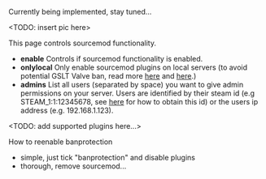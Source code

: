 Currently being implemented, stay tuned...

<TODO: insert pic here>

This page controls sourcemod functionality.

* **enable** Controls if sourcemod functionality is enabled.
* **onlylocal** Only enable sourcemod plugins on local servers (to avoid potential GSLT Valve ban, read more [here](https://forums.alliedmods.net/showthread.php?t=279854) and [here](http://blog.counter-strike.net/index.php/server_guidelines/).)
* **admins** List all users (separated by space) you want to give admin permissions on your server. Users are identified by their steam id (e.g STEAM_1:1:12345678, see [here](https://steamcommunity.com/sharedfiles/filedetails/?id=209000244) for how to obtain this id) or the users ip address (e.g. 192.168.1.123). 

<TODO: add supported plugins here...>


How to reenable banprotection
- simple, just tick "banprotection" and disable plugins
- thorough, remove sourcemod...


